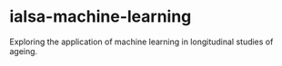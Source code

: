 # ialsa-machine-learning
Exploring the application of machine learning in longitudinal studies of ageing. 
